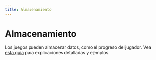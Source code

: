 ```yaml
---
title: Almacenamiento
---
```

# Almacenamiento

Los juegos pueden almacenar datos, como el progreso del jugador. Vea [esta guía](/gdevelop5/tutorials/storage-action-explained) para explicaciones detalladas y ejemplos.
